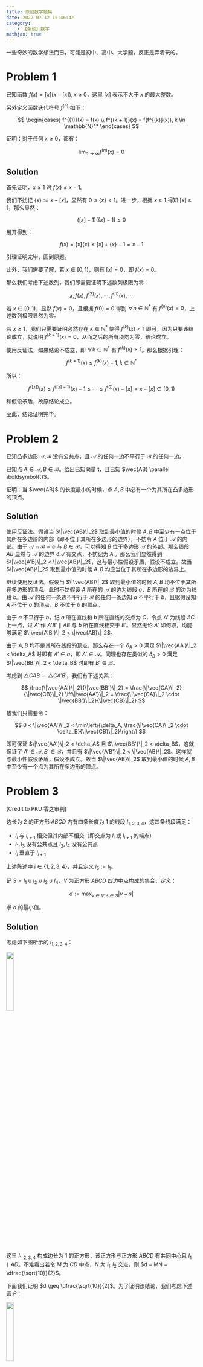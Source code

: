 ```yaml
---
title: 原创数学题集
date: 2022-07-12 15:46:42
category:
    - 【杂谈】数学
mathjax: true
---
```


一些奇妙的数学想法而已，可能是初中、高中、大学题，反正是弄着玩的。

<!-- more -->

$$
\newcommand{\i}{\mathop{\rm i}}
$$

# Problem 1

已知函数 $f(x) = [x](x - [x]), x \geq 0$，这里 $[x]$ 表示不大于 $x$ 的最大整数。

另外定义函数迭代符号 $f^{(n)}$ 如下：

$$
\begin{cases}
f^{(1)}(x) = f(x) \\
f^{(k + 1)}(x) = f(f^{(k)}(x)), k \in \mathbb{N}^*
\end{cases}
$$

证明：对于任何 $x \geq 0$，都有：

$$
\lim_{n \to \infty} f^{(n)}(x) = 0
$$

## Solution

首先证明，$x \geq 1$ 时 $f(x) \leq x - 1$。

我们不妨记 $\{x\} := x - [x]$，显然有 $0 \leq \{x\} < 1$。进一步，根据 $x \geq 1$ 得知 $[x] \geq 1$，那么显然：

$$
([x] - 1)(\{x\} - 1) \leq 0
$$

展开得到：

$$
f(x) = [x]\{x\} \leq [x] + \{x\} - 1 = x - 1
$$

引理证明完毕，回到原题。

此外，我们需要了解，若 $x \in [0, 1)$，则有 $[x] = 0$，即 $f(x) = 0$。

那么我们考虑下述数列，我们即需要证明下述数列极限为零：

$$
x, f(x), f^{(2)}(x), \cdots, f^{(n)}(x), \cdots
$$

若 $x \in [0, 1)$，显然 $f(x) = 0$，且根据 $f(0) = 0$ 得到 $\forall n \in \mathbb{N}^*$ 有 $f^{(n)}(x) = 0$，上述数列极限显然为零。

若 $x \geq 1$，我们只需要证明必然存在 $k \in \mathbb{N}^*$ 使得 $f^{(k)}(x) < 1$ 即可，因为只要该结论成立，就说明 $f^{(k + 1)}(x) = 0$，从而之后的所有项均为零，结论成立。

使用反证法，如果结论不成立，即 $\forall k \in \mathbb{N}^*$ 有 $f^{(k)}(x) \geq 1$。那么根据引理：

$$
f^{(k + 1)}(x) \leq f^{(k)}(x) - 1, k \in \mathbb{N}^*
$$

所以：

$$
f^{([x])}(x) \leq f^{([x] - 1)}(x) - 1 \leq \cdots \leq f^{(0)}(x) - [x] = x - [x] \in [0, 1)
$$

和假设矛盾，故原结论成立。

至此，结论证明完毕。

# Problem 2

已知凸多边形 $\mathcal{A}, \mathcal{B}$ 没有公共点，且 $\mathcal{A}$ 的任何一边不平行于 $\mathcal{B}$ 的任何一边。

已知点 $A \in \mathcal{A}, B \in \mathcal{B}$。给出已知向量 $\boldsymbol t$，且已知 $\vec{AB} \parallel \boldsymbol{t}$。

证明：当 $\vec{AB}$ 的长度最小的时候，点 $A, B$ 中必有一个为其所在凸多边形的顶点。

## Solution

使用反证法。假设当 $\|\vec{AB}\|_2$ 取到最小值的时候 $A, B$ 中至少有一点位于其所在多边形的内部（即不位于其所在多边形的边界），不妨令 $A$ 位于 $\mathcal{A}$ 的内部。由于 $\mathcal{A} \cap \mathcal{B} = \varnothing$ 与 $B \in \mathcal{B}$，可以得知 $B$ 位于多边形 $\mathcal{A}$ 的外部。那么线段 $AB$ 显然与 $\mathcal{A}$ 的边界 $\partial\mathcal{A}$ 有交点，不妨记为 $A'$。那么我们显然得到 $\|\vec{A'B}\|_2 < \|\vec{AB}\|_2$，这与最小性假设矛盾，假设不成立。故当 $\|\vec{AB}\|_2$ 取到最小值的时候 $A, B$ 均应当位于其所在多边形的边界上。

继续使用反证法。假设当 $\|\vec{AB}\|_2$ 取到最小值的时候 $A, B$ 均不位于其所在多边形的顶点。此时不妨假设 $A$ 所在的 $\mathcal{A}$ 的边为线段 $a$，$B$ 所在的 $\mathcal{B}$ 的边为线段 $b$。由 $\mathcal{A}$ 的任何一条边不平行于 $\mathcal{B}$ 的任何一条边知 $a$ 不平行于 $b$，且据假设知 $A$ 不位于 $a$ 的顶点，$B$ 不位于 $b$ 的顶点。

由于 $a$ 不平行于 $b$，记 $a$ 所在直线和 $b$ 所在直线的交点为 $C$，令点 $A'$ 为线段 $AC$ 上一点，过 $A'$ 作 $A'B' \parallel AB$ 与 $b$ 所在直线相交于 $B'$。显然无论 $A'$ 如何取，均能够满足 $\|\vec{A'B'}\|_2 < \|\vec{AB}\|_2$。

由于 $A, B$ 均不是其所在线段的顶点，那么存在一个 $\delta_A > 0$ 满足 $\|\vec{AA'}\|_2 < \delta_A$ 时即有 $A' \in a$，即 $A' \in \mathcal{A}$。同理也存在类似的 $\delta_B > 0$ 满足 $\|\vec{BB'}\|_2 < \delta_B$ 时即有 $B' \in \mathcal{B}$。

考虑到 $\triangle CAB \backsim \triangle CA'B'$，我们有下述关系：

$$
\frac{\|\vec{AA'}\|_2}{\|\vec{BB'}\|_2} = \frac{\|\vec{CA}\|_2}{\|\vec{CB}\|_2} \iff\|\vec{AA'}\|_2 = \frac{\|\vec{CA}\|_2 \cdot \|\vec{BB'}\|_2}{\|\vec{CB}\|_2}
$$

故我们只需要令：

$$
0 < \|\vec{AA'}\|_2 < \min\left\{\delta_A, \frac{\|\vec{CA}\|_2 \cdot \delta_B}{\|\vec{CB}\|_2}\right\}
$$

即可保证 $\|\vec{AA'}\|_2 < \delta_A$ 且 $\|\vec{BB'}\|_2 < \delta_B$，这就保证了 $A' \in \mathcal{A}, B' \in \mathcal{B}$，并且有 $\|\vec{A'B'}\|_2 < \|\vec{AB}\|_2$。这样就与最小性假设矛盾，假设不成立。故当 $\|\vec{AB}\|_2$ 取到最小值的时候 $A, B$ 中至少有一个点为其所在多边形的顶点。

# Problem 3

(Credit to PKU 零之审判)

边长为 $2$ 的正方形 $ABCD$ 内有四条长度为 $1$ 的线段 $l_{1, 2, 3, 4}$，这四条线段满足：

- $l_i$ 与 $l_{i + 1}$ 相交但其内部不相交（即交点为 $l_i$ 或 $l_{i + 1}$ 的端点）
- $l_1, l_3$ 没有公共点且 $l_2, l_4$ 没有公共点
- $l_i$ 垂直于 $l_{i + 1}$

上述陈述中 $i \in \{1, 2, 3, 4\}$，并且定义 $l_5 := l_1$。

记 $S = l_1 \cup l_2 \cup l_3 \cup l_4$，$V$ 为正方形 $ABCD$ 四边中点构成的集合，定义：

$$
d := \max_{v \in V, s \in S} |v - s|
$$

求 $d$ 的最小值。

## Solution

考虑如下图所示的 $l_{1, 2, 3, 4}$：

<img src="/uploads/original-problems/1.png" height="20%" width="20%" />

这里 $l_{1, 2, 3, 4}$ 构成边长为 $1$ 的正方形，该正方形与正方形 $ABCD$ 有共同中心且 $l_1 \parallel AD$。不难看出若令 $M$ 为 $CD$ 中点，$N$ 为 $l_1, l_2$ 交点，则 $d = MN = \dfrac{\sqrt{10}}{2}$。

下面我们证明 $d \geq \dfrac{\sqrt{10}}{2}$。为了证明该结论，我们考虑下述圆 $P$：

<img src="/uploads/original-problems/3.png" height="20%" width="20%" />

圆 $P$ 以正方形 $ABCD$ 的中心 $O$ 为圆心，半径为 $\dfrac{\sqrt{2}}{2}$。

我们首先证明下述引理，即如果 $l_{1, 2, 3, 4}$ 上有点 $X$ 在圆 $P$ 外或者在圆 $P$ 边界上，那么 $d \geq \dfrac{\sqrt{10}}{2}$。

我们考虑下述图形：

<img src="/uploads/original-problems/4.png" height="35%" width="35%" />

这里的四个虚线圆为以正方形 $ABCD$ 各边中点为圆心，以 $\dfrac{\sqrt{10}}{2}$ 为半径所作的。注意到由于这四个圆的内部（不包含边界）的交集完全位于圆 $P$ 的内部，这说明 $X$ 必然在这四个虚线圆中的某个之外或者这四个虚线圆中的某个的边界上。也就是说必然存在某个 $M \in V$ 使得 $MX \geq \dfrac{\sqrt{10}}{2}$，从而：

$$
d \geq MX \geq \dfrac{\sqrt{10}}{2}
$$

引理证明完毕，回到原题。

根据引理我们得知，如果 $l_{1, 2, 3, 4}$ 上有点在圆 $P$ 外，则欲证命题成立，所以现在只需要考虑 $S \subseteq P$。

根据题设对四条线段的约束，我们可以得知这四条线段仅有下述两种可能：

<img src="/uploads/original-problems/2.png" height="50%" width="50%" />

上述两种情况的旋转、镜面对称等视为同种情况。

首先考虑左边的情况，这里记 $A'D' = B'C' =: a, A'B' = C'D' =: b$，我们有 $0 < a, b \leq 1$。根据 $S \subseteq P$ 此时必然有下述两条虚线段长度不大于 $\sqrt{2}$：

<img src="/uploads/original-problems/5.png" height="25%" width="25%" />

从而有下述约束：

$$
\begin{cases}
a^2 + (2 - b)^2 \leq 2 \Rightarrow a^2 + b^2 - 4b + 2 \leq 0 \\
b^2 + (2 - a)^2 \leq 2 \Rightarrow a^2 + b^2 - 4a + 2 \leq 0 \\
\end{cases}
$$

两式相加并整理得到：

$$
(a - 1)^2 + (b - 1)^2 \leq 0
$$

可知 $a = b = 1$，此时 $A', B', C', D'$ 构成边长为 $1$ 的正方形。考虑到边长为 $1$ 的正方形的外接圆半径为 $\dfrac{\sqrt{2}}{2}$，所以为了 $S \subseteq P$，只能有该正方形内接于圆 $P$。

之后考虑右边的情况，根据 $S \subseteq P$ 此时必然有下述两条虚线段长度不大于 $\sqrt{2}$。

这里记 $A'B' = C'D' =: a, A'A'' =: b, D'D'' =: c$，我们有 $0 < a \leq 1$ 以及 $0 \leq b, c \leq 1 - a$：

<img src="/uploads/original-problems/6.png" height="20%" width="20%" />

从而有下述约束：

$$
\begin{cases}
D''C' + B'B'' \leq 1 \Rightarrow b - c + 1 \leq 1 \\
A''B' + C'C'' \leq 1 \Rightarrow c - b + 1 \leq 1 \\
\end{cases}
$$

可知 $b = c$，此时 $A'', B'', C'', D''$ 构成边长为 $1$ 的正方形。考虑到边长为 $1$ 的正方形的外接圆半径为 $\dfrac{\sqrt{2}}{2}$，所以为了 $S \subseteq P$，只能有该正方形内接于圆 $P$。

综上所述，此时无论如何均存在四个 $S$ 内的点构成内接于圆 $P$ 的正方形，至少说明 $S$ 中存在某一个点 $X$ 在圆 $P$ 边界上。根据引理，原命题证明完毕。

综上所述，$d$ 的最小值为 $\dfrac{\sqrt{10}}{2}$。

# Problem 4

记 $\theta_{n, k} := \dfrac{(2k + 1)\pi}{2^n}$，证明：

$$
\sum_{k = 0}^{2^n - 1} \frac{1}{1 - \cos\theta_{n, k}} = 2^{2n - 1}
$$

## Solution

我们注意到下述恒等式：

$$
\frac{4}{1 - \cos 2\theta} = \frac{1}{1 - \cos\theta} + \frac{1}{1 + \cos\theta}
$$

证明如下：

$$
\frac{1}{1 - \cos\theta} + \frac{1}{1 + \cos\theta} = \frac{2}{1 - \cos^2\theta} = \frac{4}{1 - (2\cos^2\theta - 1)} = \frac{4}{1 - \cos 2\theta}
$$

基于上述恒等式，我们令：

$$
S_n := \sum_{k = 0}^{2^n - 1} \frac{1}{1 - \cos\theta_{n, k}}
$$

我们即可得到：

$$
S_{n + 1} = \sum_{k = 0}^{2^{n + 1} - 1} \frac{1}{1 - \cos\theta_{n + 1, k}} = \sum_{k = 0}^{2^n - 1} \left(\frac{1}{1 - \cos\theta_{n + 1, k}} + \frac{1}{1 - \cos\theta_{n + 1, 2^n + k}}\right) \\
$$

这里注意到：

$$
\cos\theta_{n + 1, 2^n + k} = \cos\dfrac{[2(2^n + k) + 1]\pi}{2^{n + 1}} = \cos\left(1 + \frac{2k + 1}{2^{n + 1}}\right)\pi = -\cos\theta_{n + 1, k}
$$

另外注意到：

$$
\theta_{n, k} = \dfrac{(2k + 1)\pi}{2^n} = 2\theta_{n + 1, k}
$$

那么：

$$
\begin{aligned}
S_{n + 1} &= \sum_{k = 0}^{2^n - 1} \left(\frac{1}{1 - \cos\theta_{n + 1, k}} + \frac{1}{1 - \cos\theta_{n + 1, 2^n + k}}\right) \\
&= \sum_{k = 0}^{2^n - 1} \left(\frac{1}{1 - \cos\theta_{n + 1, k}} + \frac{1}{1 + \cos\theta_{n + 1, k}}\right) \\
&= \sum_{k = 0}^{2^n - 1} \frac{4}{1 - \cos2\theta_{n + 1, k}} \\
&= 4\sum_{k = 0}^{2^n - 1} \frac{1}{1 - \cos\theta_{n, k}} \\
&= 4S_n
\end{aligned}
$$

而显然有 $S_1 = 2$，从而命题证明完毕。

# Problem 5

已知正整数 $n$ 与实数 $x$，证明：

$$
\sum_{k = 0}^n C_n^k\sin kx = 2^n\cos^n\frac{x}{2}\sin\frac{nx}{2}
$$

## Solution

考虑 $(\cos x + \i\sin x + 1)^n \in \mathbb{C}$ 的虚部。

一方面：

$$
\begin{aligned}
(\cos x + \i\sin x + 1)^n &= \left[\left(2\cos^2\frac{x}{2} - 1\right) + 2\i\sin\frac{x}{2}\cos\frac{x}{2} + 1\right]^n \\
&= 2^n\cos^n\frac{x}{2}\left(\cos\frac{x}{2} + \i\sin\frac{x}{2}\right)^n \\
&= 2^n\cos^n\frac{x}{2}\cos\frac{nx}{2} + \i2^n\cos^n\frac{x}{2}\sin\frac{nx}{2}
\end{aligned}
$$

可知该复数的虚部即为欲证等式的右侧。

另一方面：

$$
\begin{aligned}
(\cos x + \i\sin x + 1)^n &= \sum_{k = 0}^n C_n^k(\cos x + \i\sin x)^k \\
&= \sum_{k = 0}^n C_n^k(\cos kx + \i\sin kx) \\
&= \sum_{k = 0}^n C_n^k\cos kx + \i\sum_{k = 0}^n C_n^k\sin kx
\end{aligned}
$$

可知该复数的虚部即为欲证等式的左侧。

综上所述，证明完毕。

# Problem 6

已知数列 $\{a_n\}_{n \geq 0}$ 满足 $a_0 = 1, a_1 = 0$ 且 $a_{n + 2} = (n + 1)(a_{n + 1} + a_n)$。证明：

$$
\sum_{k = 0}^n C_n^ka_k = n!
$$

## Solution

定义命题 $A_n$ 表示下述等式成立：

$$
\sum_{k = 0}^{n + 1} C_{n + 1}^ka_k = (n + 1)\sum_{k = 0}^n C_n^ka_k
$$

命题 $B_n$ 表示下述等式成立：

$$
\sum_{k = 0}^n C_n^ka_{k + 1} = n\sum_{k = 0}^n C_n^ka_k
$$

首先我们证明由 $B_n$ 能推出 $A_n$。现在在 $B_n$ 成立的基础上，考虑下述计算：

$$
\begin{aligned}
&(n + 1)\sum_{k = 0}^n C_n^ka_k = n\sum_{k = 0}^n C_n^ka_k + \sum_{k = 0}^n C_n^ka_k = \sum_{k = 0}^n C_n^ka_{k + 1} + \sum_{k = 0}^n C_n^ka_k \\
=& C_n^na_{n + 1} + \left(\sum_{k = 1}^n C_n^{k - 1}a_k + \sum_{k = 1}^n C_n^ka_k\right) + C_n^0a_0 = C_n^na_{n + 1} + \sum_{k = 1}^n (C_n^{k - 1} + C_n^k)a_k + C_n^0a_0 \\
=& C_{n + 1}^{n + 1}a_{n + 1} + \sum_{k = 1}^n C_{n + 1}^ka_k + C_{n + 1}^0a_0 = \sum_{k = 0}^{n + 1} C_{n + 1}^ka_k
\end{aligned}
$$

这就说明了在 $B_n$ 成立的基础上 $A_n$ 成立，其中第二个等号的依据为 $B_n$ 成立。

之后我们证明 $A_n, B_n$ 能推出 $B_{n + 1}$。现在在 $A_n, B_n$ 均成立的基础上，考虑下述计算：

$$
\begin{aligned}
&\sum_{k = 0}^{n + 1} C_{n + 1}^ka_{k + 1} = C_{n + 1}^0a_1 + \sum_{k = 1}^{n + 1} C_{n + 1}^ka_{k + 1} = \sum_{k = 1}^{n + 1} \frac{n + 1}{k}C_{n}^{k - 1}a_{k + 1} \\
=& (n + 1)\sum_{k = 0}^{n} \frac{1}{k + 1}C_{n}^{k} \cdot (k + 1)(a_{k + 1} + a_k) = (n + 1)\left(\sum_{k = 0}^{n} C_{n}^{k}a_{k + 1} + \sum_{k = 0}^{n} C_{n}^{k}a_k\right) \\
=& (n + 1)\left(n\sum_{k = 0}^{n} C_{n}^{k}a_k + \sum_{k = 0}^{n} C_{n}^{k}a_k\right) = (n + 1)\left[(n + 1)\sum_{k = 0}^{n} C_{n}^{k}a_k\right] = (n + 1)\sum_{k = 0}^{n + 1} C_{n + 1}^ka_k\\
\end{aligned}
$$

这就说明了在 $A_n, B_n$ 成立的基础上 $B_{n + 1}$ 成立，其中倒数第二个等号的依据为 $B_n$ 成立，倒数第一个等号的依据为 $A_n$ 成立。

而我们显然可以计算出 $a_2 = 1$，从而得知命题 $B_1$ 成立，进而据归纳法得到对任何的正整数 $n$，都有命题 $A_n$ 成立。据命题 $A_n$ 成立即可得到本问题欲证命题成立。

# Problem 7

已知正数数列 $\{x_k\}_{0 \leq k \leq n}$ 满足：

$$
x_0 = \sum_{k = 1}^n x_k
$$

定义数列 $\{y_k\}_{1 \leq k \leq n}$ 为：

$$
y_k := \sqrt{\sum_{i = 0}^{k - 1} x_i} \sqrt{\sum_{i = k}^n x_i}
$$

证明：

$$
1 < \sum_{k = 1}^n \frac{x_k}{y_k} < \frac{\pi}{2}
$$

## Solution

根据均值不等式显然有：

$$
y_k = \sqrt{\sum_{i = 0}^{k - 1} x_i} \sqrt{\sum_{i = k}^n x_i} \leq \frac{1}{2}\left(\sum_{i = 0}^{k - 1} x_i + \sum_{i = k}^n x_i\right) = \frac{1}{2}\left(x_0 + \sum_{i = 1}^n x_i\right) = x_0
$$

并且由于：

$$
\sum_{i = 0}^{k - 1} x_i > x_0 = \sum_{i = 1}^n x_i > \sum_{i = k}^n x_i
$$

得知上述等号无法取到，那么：

$$
\sum_{k = 1}^n \frac{x_k}{y_k} > \sum_{k = 1}^n \frac{x_k}{x_0} = 1
$$

从而不等式左侧得证。

为了证明不等式右侧，我们考虑下述数列 $\{S_k\}_{0 \leq k \leq n}$，其在 $k = 0$ 的时候定义为 $S_0 := 0$，在 $k > 0$ 的时候定义为：

$$
S_k := \sum_{i = 1}^k \frac{x_k}{x_0}
$$

考虑到 $\{x_k\}_{0 \leq k \leq n}$ 是正数数列，可以得知 $\{S_k\}_{0 \leq k \leq n}$ 是递增数列。另一方面，我们可以得知 $S_n = 1$。综合上述条件我们可以得知 $\{S_k\}_{0 \leq k \leq n}$ 各项均落在区间 $[0, 1]$ 上。

那么即存在所有项均落在区间 $\left[0, \dfrac{\pi}{2}\right]$ 上的数列 $\{\theta_k\}_{0 \leq k \leq n}$ 使得 $\sin\theta_k = S_k$ 对所有 $0 \leq k \leq n$ 成立。此时 $\theta_0 = 0$ 并且 $\theta_n = \dfrac{\pi}{2}$。另一方面，据 $\{S_k\}_{0 \leq k \leq n}$ 是递增数列得知 $\{\theta_k\}_{0 \leq k \leq n}$ 是递增数列。

从而我们得知：

$$
\begin{aligned}
y_k &= \sqrt{\sum_{i = 0}^{k - 1} x_i} \sqrt{\sum_{i = k}^n x_i} = x_0 \sqrt{\sum_{i = 0}^{k - 1} \frac{x_i}{x_0}} \sqrt{\sum_{i = k}^n \frac{x_i}{x_0}} = x_0 \sqrt{1 + S_{k - 1}} \sqrt{S_n - S_{k - 1}} \\
&= x_0 \sqrt{1 - S^2_{k - 1}} = x_0 \sqrt{1 - \sin^2\theta_{k - 1}} = x_0\cos\theta_{k - 1}
\end{aligned}
$$

从而：

$$
\begin{aligned}
\sum_{k = 1}^n \frac{x_k}{y_k} &= \sum_{k = 1}^n \frac{x_k}{x_0\cos\theta_{k - 1}} = \sum_{k = 1}^n \frac{S_k - S_{k - 1}}{\cos\theta_{k - 1}} = \sum_{k = 1}^n \frac{\sin\theta_k - \sin\theta_{k - 1}}{\cos\theta_{k - 1}} \\
&= \sum_{k = 1}^n \frac{2\cos\dfrac{\theta_k + \theta_{k - 1}}{2}\sin\dfrac{\theta_k - \theta_{k - 1}}{2}}{\cos\theta_{k - 1}} < 2\sum_{k = 1}^n\sin\dfrac{\theta_k - \theta_{k - 1}}{2}
\end{aligned}
$$

这里的不等号考虑到 $\{\theta_k\}_{0 \leq k \leq n}$ 是递增数列，从而 $\theta_k > \theta_{k - 1}$。

应用不等式 $\sin x < x, x > 0$ 得到：

$$
\sum_{k = 1}^n \frac{x_k}{y_k} < 2\sum_{k = 1}^n\sin\dfrac{\theta_k - \theta_{k - 1}}{2} < \sum_{k = 1}^n \theta_k - \theta_{k - 1} = \theta_n - \theta_0 = \frac{\pi}{2}
$$

综上所述，证明完毕。

# Problem 8

已知函数：

$$
f(x) = \frac{1}{[x] - \{x\} + 1}
$$

定义数列 $a_1 = 1$ 以及 $a_{n + 1} = f(a_n), n \geq 1$。证明：所有正有理数在数列 $\{a_n\}_{n \geq 1}$ 中均出现且仅出现一次。

## Solution

若 $x \in \mathbb{N}^+$，显然：

$$
f(x) = \frac{1}{x + 1} \in \mathbb{Q}^+
$$

若 $x \in \mathbb{Q}^+ \backslash \mathbb{N}^+$，记 $n := [x], \dfrac{p}{q} := \{x\}$，这里 $p, q \in \mathbb{N}^+, p < q, \mathop{\rm gcd}(p, q) = 1$，那么：

$$
f(x) = \frac{q}{nq - p + q} \in \mathbb{Q}
$$

注意到 $nq - p + q = (n + 1)q - p \geq q - p > 0$，所以 $f(x) \in \mathbb{Q}^+$。

所以若 $x \in \mathbb{Q}^+$ 则 $f(x) \in \mathbb{Q}^+$，据归纳法得知 $\{a_n\}_{n \geq 1}$ 中项均是正有理数。

下面说明数列 $\{a_n\}_{n \geq 1}$ 中没有重复项，即不存在 $m \neq n, m, n \in \mathbb{N}^+$ 使得 $a_m = a_n$。

首先说明 $f$ 是单射，即不存在 $x \neq y$ 使得 $f(x) = f(y)$。使用反证法，如果存在 $x \neq y$ 使得 $f(x) = f(y)$，那么：

$$
\frac{1}{[x] - \{x\} + 1} = \frac{1}{[y] - \{y\} + 1} \iff [x] - [y] = \{x\} - \{y\}
$$

那么：

$$
\mathbb{Z} \ni |[x] - [y]| = |\{x\} - \{y\}| < 1
$$

从而 $[x] = [y]$，进一步 $\{x\} = \{y\}$，也就是说 $x = y$，矛盾。故 $f$ 是单射。

回到原先证明，使用反证法。如果存在 $m \neq n, m, n \in \mathbb{N}^+$ 使得 $a_m = a_n$，考虑到 $f(0) = 1$，记函数迭代符号为 $f^{(n)}$，可以得到 $f^{(m)}(0) = f^{(n)}(0)$。考虑到 $f$ 是单射，所以 $f^{(|m - n|)}(0) = 0$，即 $a_{|m - n|} = 0$。这与先前证明的该数列均为正有理数矛盾。故数列 $\{a_n\}_{n \geq 1}$ 中没有重复项。

现在我们仅需要说明任何正有理数均出现在该数列中即可。

我们令 $g(x) := x + 1, h(x) := \dfrac{x}{x + 1}$。我们证明 $g(a_n) = a_{2n + 1}, h(a_n) = a_{2n}$。

使用归纳法，$n = 1$ 时上述命题的成立是显然的，假设 $n = k$ 时上述命题成立，考虑 $n = k + 1$。此时：

$$
a_{2k + 2} = f(a_{2k + 1}) = f(g(a_k)) = f(a_k + 1) = \frac{1}{[a_k + 1] - \{a_k + 1\} + 1} = \frac{1}{[a_k] - \{a_k\} + 2}
$$

而：

$$
h(a_{k + 1}) = \frac{a_{k + 1}}{a_{k + 1} + 1} = \frac{1}{1 + a_{k + 1}^{-1}} = \frac{1}{1 + (f(a_k))^{-1}} = \frac{1}{1 + ([a_k] - \{a_k\} + 1)} = \frac{1}{[a_k] - \{a_k\} + 2}
$$

故 $h(a_{k + 1}) = a_{2k + 2}$，此时：

$$
a_{2k + 3} = f(a_{2k + 2}) = f(h(a_{k + 1})) = \frac{1}{[h(a_{k + 1})] - \{h(a_{k + 1})\} + 1}
$$

由于 $x > 0$ 时 $0 < h(x) < 1$，所以：

$$
a_{2k + 3} = \frac{1}{1 - h(a_{k + 1})} = \frac{1}{1 - \dfrac{a_{k + 1}}{a_{k + 1} + 1}} = a_{k + 1} + 1 = g(a_{k + 1})
$$

故 $g(a_{k + 1}) = a_{2k + 3}$。据归纳法，证明完毕。

定义函数：

$$
\varphi(x) := \begin{cases}
g^{-1}(x) & x \geq 1 \\
h^{-1}(x) & x < 1 \\
\end{cases} = \begin{cases}
x - 1 & x \geq 1 \\
\dfrac{x}{1 - x} & x < 1 \\
\end{cases}
$$

对于既约分数 $\dfrac{p}{q} \in \mathbb{Q}^+$，显然有：

$$
\varphi\left(\dfrac{p}{q}\right) = \begin{cases}
\dfrac{p - q}{q} & p \geq q \\
\dfrac{p}{q - p} & p < q \\
\end{cases}
$$

显然任何正既约分数经过 $\varphi$ 映射后依然既约且分子和分母的和严格减少（特别规定 $0$ 的分子分母和为 $0$），而 $\varphi(0) = 0$，分子和分母的和保持不变。

对任何正既约分数 $\dfrac{p}{q}$，考虑序列 $\dfrac{p}{q}, \varphi\left(\dfrac{p}{q}\right), \varphi^{(2)}\left(\dfrac{p}{q}\right), \cdots, \varphi^{(n)}\left(\dfrac{p}{q}\right), \cdots$，序列中分子和分母的和显然始终非负且不增，这意味着从某一项开始分子分母和始终不变，而此时序列的项仅有可能全零。考虑到 $\varphi(x) = 0$ 的解仅有 $x = 0$ 或者 $x = 1$，这意味着序列中必然有 $1$。

这说明对任何正既约分数 $\dfrac{p}{q}$ 存在某一个 $g^{-1}, h^{-1}$ 组成的有限序列使得，这里 $\circ$ 是映射复合符号：

$$
g^{-1} \circ h^{-1} \circ h^{-1} \circ \cdots \circ g^{-1}\left(\dfrac{p}{q}\right) = 1
$$

也就是存在某一个 $g, h$ 组成的有限序列使得：

$$
g \circ \cdots \circ h \circ h \circ g(1) = \dfrac{p}{q}
$$

据之前的证明，$g \circ \cdots \circ h \circ h \circ g(1)$ 显然在数列 $\{a_n\}_{n \geq 1}$ 内，证明完毕。

# Problem 9

(Credit to 2023 某四省联考数学试卷)

椭圆曲线可以用于区块链等技术中的加密环节。

定义椭圆曲线 $C$：

$$
C := \{(x, y): y^2 = x^3 + ax + b, 4a^3 + 27b^2 \neq 0\}
$$

定义两个运算：

- 运算 $\tilde{\cdot}: C \to C$。令 $\tilde{P} \in C$ 是 $P \in C$ 关于 $x$ 轴的对称点
- 运算 $\oplus: C^2 \to C$。对 $P, Q \in C$：
    - 若直线 $PQ$ 与 $C$ 有第三个交点 $R \in C$，令 $P \oplus Q = \tilde{R}$
    - 若直线 $PQ$ 与 $C$ 相切且切点为 $P$，定义 $P \oplus Q = \tilde{P}$
    - 定义 $P \oplus \tilde{P} = 0^*$ 以及 $P \oplus 0^* = 0^* \oplus P = 0^*$

1. 已知 $\oplus$ 满足交换律、结合律，对于与曲线 $C$ 相切于 $P$ 的直线 $PQ$，其中 $P, Q \in C$，证明 $P \oplus P = \tilde{Q}$
2. 已知 $P(x_1, y_1), Q(x_2, y_2) \in C$，且 $PQ$ 与 $C$ 有第三个交点，求 $P \oplus Q$ 坐标

## Solution

Subproblem 1.

我们考虑式子 $P \oplus P \oplus Q \oplus \tilde{Q}$，据结合律：

$$
\begin{aligned}
P \oplus P \oplus Q \oplus \tilde{Q} &= (P \oplus P) \oplus (Q \oplus \tilde{Q}) = (P \oplus P) \oplus 0^* = P \oplus P
\end{aligned}
$$

另据结合律：

$$
\begin{aligned}
P \oplus P \oplus Q \oplus \tilde{Q} &= P \oplus (P \oplus Q) \oplus \tilde{Q}
\end{aligned}
$$

又 $PQ$ 与 $C$ 相切于 $P$，故 $P \oplus Q = \tilde{P}$，所以：

$$
\begin{aligned}
P \oplus P \oplus Q \oplus \tilde{Q} &= P \oplus \tilde{P} \oplus \tilde{Q} = 0^* \oplus \tilde{Q} = \tilde{Q}
\end{aligned}
$$

Subproblem 2.

设 $PQ$ 与曲线 $C$ 的第三个交点 $R$ 坐标为 $(x_3, y_3)$，那么 $P \oplus Q$ 的坐标为 $(x_3, -y_3)$。

从而 $y_i^2 = x_i^3 + ax_i + b, i \in \{1, 2, 3\}$。作差：

$$
\begin{cases}
y_3^2 - y_2^2 = (x_3^3 - x_2^3) + a(x_3 - x_2) \\
y_3^2 - y_1^2 = (x_3^3 - x_1^3) + a(x_3 - x_1) \\
\end{cases}
$$

若令 $PQ$ 的斜率为 $k$（斜率必然存在，否则 $R$ 不存在），则有：

$$
\begin{cases}
k(y_3 + y_2) = x_3^2 + x_2x_3 + x_2^2 + a \\
k(y_3 + y_1) = x_3^2 + x_1x_3 + x_1^2 + a \\
\end{cases}
$$

再作差：

$$
k(y_2 - y_1) = x_3(x_2 - x_1) + (x_2^2 - x_1^2) \Rightarrow k^2 = x_1 + x_2 + x_3
$$

从而就可以得到 $x_3$，基于此得到 $y_3$ 的计算则很简单了。

## Comment

这题我还是有些话想说的，我感觉这道题出得很新，但我并不觉得很好。因为很多学生会对这个运算是否是良定义产生疑问，进而在解题的时候对一些地方畏手畏脚，尤其是优等生会产生这种现象。

而且基于一个很新的背景出运算题，说实话，没什么意思。

# Problem 10

定义一个非负整数 $n$ 的二进制表示 $(a_ka_{k - 1} \cdots a_0)_2$，其需要满足：

- 对于所有 $0 \leq i \leq k$，都有 $a_i \in \{0, 1\}$
- 等式 $\sum_{i = 0}^k 2^ia_i = n$ 成立
- $0$ 的二进制表示为 $(0)_2$，并且 $n \neq 0$ 时有 $a_k = 1$

例如，$9$ 的二进制表示为 $(1001)_2$，二进制表示 $(101)_2$ 所代表的非负整数为 $5$。

1. 证明对于任意 $n \in \mathbb{N}$，其二进制表示存在且唯一
2. 对非负整数定义满足交换律与结合律的运算 $\oplus$ 如下：

- 若 $x, y \in \{0, 1\}$，若 $x = y$，那么 $x \oplus y = 0$，否则 $x \oplus y = 1$
- 若 $x, y$ 中有一个不属于 $\{0, 1\}$，记 $x$ 的二进制表示为 $(x_px_{p - 1} \cdots x_0)_2$，$y$ 的二进制表示为 $(y_qy_{q - 1} \cdots y_0)_2$。不妨 $p \geq q$，并额外约定 $i > q$ 时 $y_i = 0$，定义：

$$
x \oplus y = \sum_{i = 0}^p 2^i(x_i \oplus y_i)
$$

计算 $0 \oplus 1 \oplus \cdots \oplus n (n \in \mathbb{N})$ 的值

## Solution

Subproblem 1.

首先说明存在性，我们使用归纳法说明所有非负整数都存在二进制表示。首先容易看出 $0$ 的二进制表示唯一为 $(0)_2$，$1$ 的二进制表示唯一为 $(1)_2$。

假设任意 $n \leq 2^k - 1, k \in \mathbb{N}$ 的 $n$ 都具有二进制表示，下面证明所有 $n \leq 2^{k + 1} - 1$ 的 $n$ 都具有二进制表示。

显然得知 $n = 2^k$ 有二进制表示 $(100 \cdots 0)_2$。取 $2^k < n \leq 2^{k + 1} - 1$，显然有 $n - 2^k \leq 2^k - 1$，所以根据归纳假设 $n - 2^k$ 具有二进制表示 $(a_pa_{p - 1} \cdots a_0)_2$，根据定义有 $a_p = 1$。显然 $p < k$，否则：

$$
n - 2^k = \sum_{i = 0}^p 2^ia_i \geq 2^p \geq 2^k
$$

矛盾，故 $p < k$。

作二进制表示 $(b_kb_{k - 1} \cdots b_0)_2$，其中 $b_k = 1$，并且 $i \leq p$ 时 $b_i = a_i$，$p < i < k$ 时 $b_i = 0$。显然其满足二进制表示的第一和第三个条件，第二个条件验证如下：

$$
\sum_{i = 0}^k 2^ib_i = 2^k + \sum_{i = 0}^p 2^ia_i = 2^k + (n - 2^k) = n
$$

成立。据归纳法得知所有非负整数都有二进制表示。

之后说明唯一性，我们使用归纳法说明所有非负整数二进制表示唯一。首先容易看出 $0$ 的二进制表示唯一为 $(0)_2$，$1$ 的二进制表示唯一为 $(1)_2$。

假设任意 $n \leq 2^k - 1, k \in \mathbb{N}$ 的 $n$ 二进制表示唯一，下面证明所有 $n \leq 2^{k + 1} - 1$ 的 $n$ 二进制表示唯一。

对于 $2^k \leq n \leq 2^{k + 1} - 1$，假设其具有两个不同的二进制表示 $(a_pa_{p - 1} \cdots a_0)_2, (b_qb_{q - 1} \cdots b_0)_2$，根据定义 $a_p = b_q = 1$。这里不妨令 $p \geq q$。

如果 $p \neq q$，那么我们有：

$$
n = \sum_{i = 0}^q 2^ib_i \leq \sum_{i = 0}^q 2^i = 2^{q + 1} - 1 < 2^p \leq \sum_{i = 0}^p 2^ia_i = n
$$

矛盾，故 $p = q$。

另外，如果 $p > k$，则有：

$$
n = \sum_{i = 0}^p 2^ia_i \geq 2^p \geq 2^{k + 1}
$$

如果 $p < k$，则有：

$$
n = \sum_{i = 0}^p 2^ia_i \leq \sum_{i = 0}^p 2^i = 2^{p + 1} - 1 \leq 2^k - 1
$$

均矛盾，所以 $p = q = k$。

那么 $(a_{k - 1}a_{k - 2} \cdots a_0)_2, (b_{k - 1}b_{k - 2} \cdots b_0)_2$ 应当构成了 $n - 2^k$ 的两个不同的二进制表示，然而 $n - 2^k \leq 2^k - 1$，这与归纳假设矛盾。

据归纳法得知所有非负整数二进制表示唯一。

Subproblem 2.

我们归纳地证明：

$$
0 \oplus 1 \oplus \cdots \oplus n = \begin{cases}
n & n = 4k \\
1 & n = 4k + 1 \\
n + 1 & n = 4k + 2 \\
0 & n = 4k + 3 \\
\end{cases} \ (k \in \mathbb{N})
$$

在此之前，我们需要指出该运算具有以下性质：

$$
0 \oplus n = n, n \oplus n = 0, 2n \oplus 1 = 2n + 1, n \in \mathbb{N}^+
$$

不妨记 $n$ 的二进制表示为 $(a_ka_{k - 1} \cdots a_0)_2$，那么：

$$
\begin{aligned}
0 \oplus n &= \sum_{i = 0}^k 2^k(0 \oplus a_i) = \sum_{i = 0}^k 2^ka_i = n \\
n \oplus n &= \sum_{i = 0}^k 2^k(a_i \oplus a_i) = 0 \\
\end{aligned}
$$

另外考虑二进制表示 $(a_ka_{k - 1} \cdots a_00)_2$，其所代表的正整数为：

$$
\sum_{i = 1}^{k + 1} 2^ia_{i - 1} = 2\sum_{i = 0}^k 2^ia_i = 2n
$$

所以：

$$
2n \oplus 1 = (0 \oplus 1) + \sum_{i = 1}^{k + 1} 2^i(a_{i - 1} \oplus 0) = 1 + 2\sum_{i = 0}^k 2^ia_i = 2n + 1
$$

回到原题，我们首先计算出：

$$
\begin{aligned}
0 &= 0 \\
0 \oplus 1 &= 1 \\
0 \oplus 1 \oplus 2 &= 1 \oplus 2 = (1)_2 \oplus (10)_2 = (11)_2 = 3 \\
0 \oplus 1 \oplus 2 \oplus 3 &= 3 \oplus 3 = (11)_2 \oplus (11)_2 = 0 \\
\end{aligned}
$$

为简化记号，定义 $f(n) := 0 \oplus 1 \oplus \cdots \oplus n$。

假设 $n = 4(k - 1), 4(k - 1) + 1, 4(k - 1) + 2, 4(k - 1) + 3 (k \in \mathbb{N}^+)$ 时结论成立。

下证明 $n = 4k, 4k + 1, 4k + 2, 4k + 3$ 时结论成立。

不难根据先前得到的运算性质运算出：

$$
\begin{aligned}
f(4k) &= 0 \oplus 4k = 4k \\
f(4k + 1) &= 4k \oplus (4k + 1) = 4k \oplus (4k \oplus 1) = (4k \oplus 4k) \oplus 1 = 0 \oplus 1 = 1 \\
f(4k + 2) &= 1 \oplus (4k + 2) = 4k + 3 \\
f(4k + 3) &= (4k + 3) \oplus (4k + 3) = 0 \\
\end{aligned}
$$


